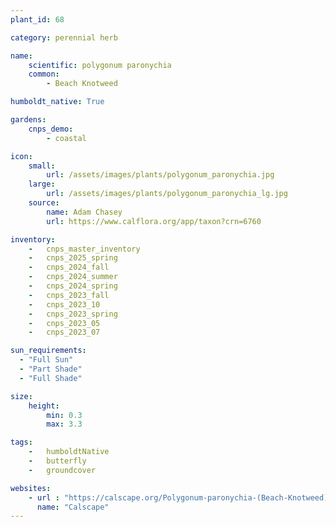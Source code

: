 ```yaml
---
plant_id: 68

category: perennial herb

name: 
    scientific: polygonum paronychia 
    common: 
        - Beach Knotweed   

humboldt_native: True

gardens:
    cnps_demo:
        - coastal

icon: 
    small: 
        url: /assets/images/plants/polygonum_paronychia.jpg 
    large: 
        url: /assets/images/plants/polygonum_paronychia_lg.jpg 
    source: 
        name: Adam Chasey 
        url: https://www.calflora.org/app/taxon?crn=6760

inventory: 
    -   cnps_master_inventory
    -   cnps_2025_spring
    -   cnps_2024_fall
    -   cnps_2024_summer
    -   cnps_2024_spring
    -   cnps_2023_fall
    -   cnps_2023_10
    -   cnps_2023_spring
    -   cnps_2023_05 
    -   cnps_2023_07 

sun_requirements:
  - "Full Sun"
  - "Part Shade"
  - "Full Shade"

size:
    height: 
        min: 0.3
        max: 3.3

tags:  
    -   humboldtNative
    -   butterfly
    -   groundcover

websites:
    - url : "https://calscape.org/Polygonum-paronychia-(Beach-Knotweed)" 
      name: "Calscape"
---
```

